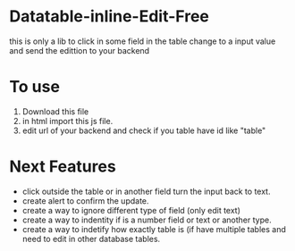 # Datatable-inline-Edit-Free
this is only a lib to click in some field in the table change to a input value and send the edittion to your backend

# To use
1. Download this file
2. in html import this js file.
3. edit url of your backend and check if you table have id like "table" 


# Next Features

* click outside the table or in another field turn the input back to text.
* create alert to confirm the update.
* create a way to ignore different type of field (only edit text)
* create a way to indentity if is a number field or text or another type.
* create a way to indetify how exactly table is (if have multiple tables and need to edit in other database tables.
